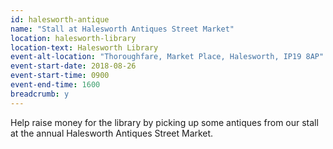 ```yaml
---
id: halesworth-antique
name: "Stall at Halesworth Antiques Street Market"
location: halesworth-library
location-text: Halesworth Library
event-alt-location: "Thoroughfare, Market Place, Halesworth, IP19 8AP"
event-start-date: 2018-08-26
event-start-time: 0900
event-end-time: 1600
breadcrumb: y
---
```


Help raise money for the library by picking up some antiques from our stall at the annual Halesworth Antiques Street Market.
